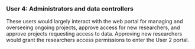 ### User 4: Administrators and data controllers

These users would largely interact with the web portal for managing and
overseeing ongoing projects, approve access for new researchers, and
approve projects requesting access to data. Approving new researchers
would grant the researchers access permissions to enter the User 2
portal.
